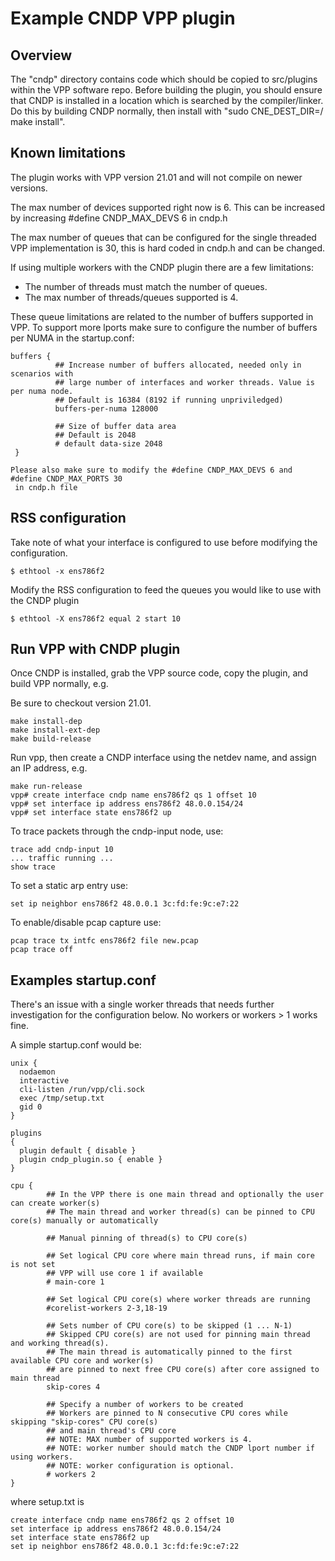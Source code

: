 # Example CNDP VPP plugin

## Overview

The "cndp" directory contains code which should be copied to src/plugins within
the VPP software repo. Before building the plugin, you should ensure that CNDP
is installed in a location which is searched by the compiler/linker. Do this
by building CNDP normally, then install with "sudo CNE_DEST_DIR=/ make install".

## Known limitations

The plugin works with VPP version 21.01 and will not compile on newer versions.

The max number of devices supported right now is 6. This can be increased by
increasing #define CNDP_MAX_DEVS 6 in cndp.h

The max number of queues that can be configured for the single threaded
VPP implementation is 30, this is hard coded in cndp.h and can be changed.

If using multiple workers with the CNDP plugin there are a few limitations:
- The number of threads must match the number of queues.
- The max number of threads/queues supported is 4.

These queue limitations are related to the number of buffers supported in VPP.
To support more lports make sure to configure the number of buffers per NUMA in the startup.conf:

```
buffers {
          ## Increase number of buffers allocated, needed only in scenarios with
          ## large number of interfaces and worker threads. Value is per numa node.
          ## Default is 16384 (8192 if running unpriviledged)
          buffers-per-numa 128000

          ## Size of buffer data area
          ## Default is 2048
          # default data-size 2048
 }

Please also make sure to modify the #define CNDP_MAX_DEVS 6 and #define CNDP_MAX_PORTS 30
 in cndp.h file

```

## RSS configuration
Take note of what your interface is configured to use before modifying the configuration.

```
$ ethtool -x ens786f2
```
Modify the RSS configuration to feed the queues you would like to use with the CNDP plugin
```
$ ethtool -X ens786f2 equal 2 start 10
```

## Run VPP with CNDP plugin

Once CNDP is installed, grab the VPP source code, copy the plugin, and build
VPP normally, e.g.

Be sure to checkout version 21.01.

```
make install-dep
make install-ext-dep
make build-release
```

Run vpp, then create a CNDP interface using the netdev name, and assign an
IP address, e.g.

```
make run-release
vpp# create interface cndp name ens786f2 qs 1 offset 10
vpp# set interface ip address ens786f2 48.0.0.154/24
vpp# set interface state ens786f2 up
```

To trace packets through the cndp-input node, use:
```
trace add cndp-input 10
... traffic running ...
show trace
```

To set a static arp entry use:
```
set ip neighbor ens786f2 48.0.0.1 3c:fd:fe:9c:e7:22
```

To enable/disable pcap capture use:
```
pcap trace tx intfc ens786f2 file new.pcap
pcap trace off
```

## Examples startup.conf

There's an issue with a single worker threads that needs further investigation for the
configuration below. No workers or workers > 1 works fine.

A simple startup.conf would be:
```
unix {
  nodaemon
  interactive
  cli-listen /run/vpp/cli.sock
  exec /tmp/setup.txt
  gid 0
}

plugins
{
  plugin default { disable }
  plugin cndp_plugin.so { enable }
}

cpu {
        ## In the VPP there is one main thread and optionally the user can create worker(s)
        ## The main thread and worker thread(s) can be pinned to CPU core(s) manually or automatically

        ## Manual pinning of thread(s) to CPU core(s)

        ## Set logical CPU core where main thread runs, if main core is not set
        ## VPP will use core 1 if available
        # main-core 1

        ## Set logical CPU core(s) where worker threads are running
        #corelist-workers 2-3,18-19

        ## Sets number of CPU core(s) to be skipped (1 ... N-1)
        ## Skipped CPU core(s) are not used for pinning main thread and working thread(s).
        ## The main thread is automatically pinned to the first available CPU core and worker(s)
        ## are pinned to next free CPU core(s) after core assigned to main thread
        skip-cores 4

        ## Specify a number of workers to be created
        ## Workers are pinned to N consecutive CPU cores while skipping "skip-cores" CPU core(s)
        ## and main thread's CPU core
        ## NOTE: MAX number of supported workers is 4.
        ## NOTE: worker number should match the CNDP lport number if using workers.
        ## NOTE: worker configuration is optional.
        # workers 2
}
```

where setup.txt is
```
create interface cndp name ens786f2 qs 2 offset 10
set interface ip address ens786f2 48.0.0.154/24
set interface state ens786f2 up
set ip neighbor ens786f2 48.0.0.1 3c:fd:fe:9c:e7:22
```


